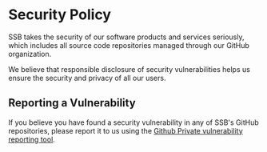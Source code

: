 # Security Policy

SSB takes the security of our software products and services seriously, which includes all source code repositories managed through our GitHub organization.

We believe that responsible disclosure of security vulnerabilities helps us ensure the security and privacy of all our users.

## Reporting a Vulnerability

If you believe you have found a security vulnerability in any of SSB's GitHub repositories, please report it to us using the [Github Private vulnerability reporting tool](https://github.com/statisticsnorway/helm-charts/security/advisories).

